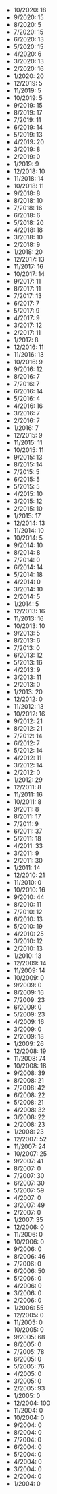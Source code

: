 *  10/2020: 18
*  9/2020: 15
*  8/2020: 5
*  7/2020: 15
*  6/2020: 13
*  5/2020: 15
*  4/2020: 6
*  3/2020: 13
*  2/2020: 16
*  1/2020: 20
*  12/2019: 5
*  11/2019: 5
*  10/2019: 5
*  9/2019: 15
*  8/2019: 17
*  7/2019: 11
*  6/2019: 14
*  5/2019: 13
*  4/2019: 20
*  3/2019: 8
*  2/2019: 0
*  1/2019: 9
*  12/2018: 10
*  11/2018: 14
*  10/2018: 11
*  9/2018: 8
*  8/2018: 10
*  7/2018: 16
*  6/2018: 6
*  5/2018: 20
*  4/2018: 18
*  3/2018: 10
*  2/2018: 9
*  1/2018: 20
*  12/2017: 13
*  11/2017: 16
*  10/2017: 14
*  9/2017: 11
*  8/2017: 11
*  7/2017: 13
*  6/2017: 7
*  5/2017: 9
*  4/2017: 9
*  3/2017: 12
*  2/2017: 11
*  1/2017: 8
*  12/2016: 11
*  11/2016: 13
*  10/2016: 9
*  9/2016: 12
*  8/2016: 7
*  7/2016: 7
*  6/2016: 14
*  5/2016: 4
*  4/2016: 16
*  3/2016: 7
*  2/2016: 7
*  1/2016: 7
*  12/2015: 9
*  11/2015: 11
*  10/2015: 11
*  9/2015: 13
*  8/2015: 14
*  7/2015: 5
*  6/2015: 5
*  5/2015: 5
*  4/2015: 10
*  3/2015: 12
*  2/2015: 10
*  1/2015: 17
*  12/2014: 13
*  11/2014: 10
*  10/2014: 5
*  9/2014: 10
*  8/2014: 8
*  7/2014: 0
*  6/2014: 14
*  5/2014: 18
*  4/2014: 0
*  3/2014: 10
*  2/2014: 5
*  1/2014: 5
*  12/2013: 16
*  11/2013: 16
*  10/2013: 10
*  9/2013: 5
*  8/2013: 6
*  7/2013: 0
*  6/2013: 12
*  5/2013: 16
*  4/2013: 9
*  3/2013: 11
*  2/2013: 0
*  1/2013: 20
*  12/2012: 0
*  11/2012: 13
*  10/2012: 16
*  9/2012: 21
*  8/2012: 21
*  7/2012: 14
*  6/2012: 7
*  5/2012: 14
*  4/2012: 11
*  3/2012: 14
*  2/2012: 0
*  1/2012: 29
*  12/2011: 8
*  11/2011: 16
*  10/2011: 8
*  9/2011: 8
*  8/2011: 17
*  7/2011: 9
*  6/2011: 37
*  5/2011: 18
*  4/2011: 33
*  3/2011: 9
*  2/2011: 30
*  1/2011: 14
*  12/2010: 21
*  11/2010: 0
*  10/2010: 16
*  9/2010: 44
*  8/2010: 11
*  7/2010: 12
*  6/2010: 13
*  5/2010: 19
*  4/2010: 25
*  3/2010: 12
*  2/2010: 13
*  1/2010: 13
*  12/2009: 14
*  11/2009: 14
*  10/2009: 0
*  9/2009: 0
*  8/2009: 16
*  7/2009: 23
*  6/2009: 0
*  5/2009: 23
*  4/2009: 16
*  3/2009: 0
*  2/2009: 18
*  1/2009: 26
*  12/2008: 19
*  11/2008: 74
*  10/2008: 18
*  9/2008: 39
*  8/2008: 21
*  7/2008: 42
*  6/2008: 22
*  5/2008: 21
*  4/2008: 32
*  3/2008: 22
*  2/2008: 23
*  1/2008: 23
*  12/2007: 52
*  11/2007: 24
*  10/2007: 25
*  9/2007: 41
*  8/2007: 0
*  7/2007: 30
*  6/2007: 30
*  5/2007: 59
*  4/2007: 0
*  3/2007: 49
*  2/2007: 0
*  1/2007: 35
*  12/2006: 0
*  11/2006: 0
*  10/2006: 0
*  9/2006: 0
*  8/2006: 46
*  7/2006: 0
*  6/2006: 50
*  5/2006: 0
*  4/2006: 0
*  3/2006: 0
*  2/2006: 0
*  1/2006: 55
*  12/2005: 0
*  11/2005: 0
*  10/2005: 0
*  9/2005: 68
*  8/2005: 0
*  7/2005: 78
*  6/2005: 0
*  5/2005: 76
*  4/2005: 0
*  3/2005: 0
*  2/2005: 93
*  1/2005: 0
*  12/2004: 100
*  11/2004: 0
*  10/2004: 0
*  9/2004: 0
*  8/2004: 0
*  7/2004: 0
*  6/2004: 0
*  5/2004: 0
*  4/2004: 0
*  3/2004: 0
*  2/2004: 0
*  1/2004: 0